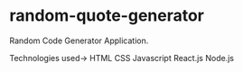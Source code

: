 # random-quote-generator
Random Code Generator Application.

Technologies used->
HTML CSS Javascript
React.js Node.js
